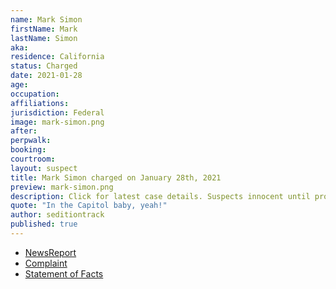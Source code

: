 ```yaml
---
name: Mark Simon
firstName: Mark
lastName: Simon
aka:
residence: California
status: Charged
date: 2021-01-28
age:
occupation:
affiliations:
jurisdiction: Federal
image: mark-simon.png
after:
perpwalk:
booking:
courtroom:
layout: suspect
title: Mark Simon charged on January 28th, 2021
preview: mark-simon.png
description: Click for latest case details. Suspects innocent until proven guilty.
quote: "In the Capitol baby, yeah!"
author: seditiontrack
published: true
---
```


- [NewsReport](https://www.ocregister.com/2021/01/28/fbi-arrests-huntington-beach-man-for-suspected-involvement-in-u-s-capitol-siege/)
- [Complaint](https://www.justice.gov/opa/page/file/1361286/download)
- [Statement of Facts](https://www.justice.gov/opa/page/file/1361286/download)
